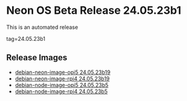 # Neon OS Beta Release 24.05.23b1
This is an automated release

tag=24.05.23b1

## Release Images
- [debian-neon-image-opi5 24.05.23b19](https://2222.us/app/files/neon_images/core/opi5/dev/debian-neon-image-opi5_2024-05-23_20_26.img.xz)
- [debian-neon-image-rpi4 24.05.23b19](https://2222.us/app/files/neon_images/core/rpi4/dev/debian-neon-image-rpi4_2024-05-23_20_26.img.xz)
- [debian-node-image-opi5 24.05.23b5](https://2222.us/app/files/neon_images/node/opi5/dev/debian-node-image-opi5_2024-05-23_23_22.img.xz)
- [debian-node-image-rpi4 24.05.23b5](https://2222.us/app/files/neon_images/node/rpi4/dev/debian-node-image-rpi4_2024-05-23_23_22.img.xz)
